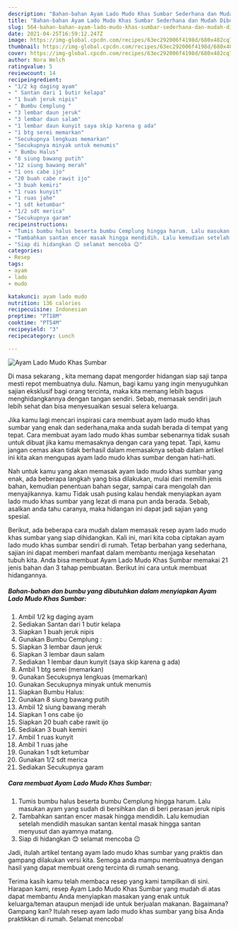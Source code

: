 ```yaml
---
description: "Bahan-bahan Ayam Lado Mudo Khas Sumbar Sederhana dan Mudah Dibuat"
title: "Bahan-bahan Ayam Lado Mudo Khas Sumbar Sederhana dan Mudah Dibuat"
slug: 564-bahan-bahan-ayam-lado-mudo-khas-sumbar-sederhana-dan-mudah-dibuat
date: 2021-04-25T16:59:12.247Z
image: https://img-global.cpcdn.com/recipes/63ec292006f4198d/680x482cq70/ayam-lado-mudo-khas-sumbar-foto-resep-utama.jpg
thumbnail: https://img-global.cpcdn.com/recipes/63ec292006f4198d/680x482cq70/ayam-lado-mudo-khas-sumbar-foto-resep-utama.jpg
cover: https://img-global.cpcdn.com/recipes/63ec292006f4198d/680x482cq70/ayam-lado-mudo-khas-sumbar-foto-resep-utama.jpg
author: Nora Welch
ratingvalue: 5
reviewcount: 14
recipeingredient:
- "1/2 kg daging ayam"
- " Santan dari 1 butir kelapa"
- "1 buah jeruk nipis"
- " Bumbu Cemplung "
- "3 lembar daun jeruk"
- "3 lembar daun salam"
- "1 lembar daun kunyit saya skip karena g ada"
- "1 btg serei memarkan"
- "Secukupnya lengkuas memarkan"
- "Secukupnya minyak untuk menumis"
- " Bumbu Halus"
- "8 siung bawang putih"
- "12 siung bawang merah"
- "1 ons cabe ijo"
- "20 buah cabe rawit ijo"
- "3 buah kemiri"
- "1 ruas kunyit"
- "1 ruas jahe"
- "1 sdt ketumbar"
- "1/2 sdt merica"
- "Secukupnya garam"
recipeinstructions:
- "Tumis bumbu halus beserta bumbu Cemplung hingga harum. Lalu masukan ayam yang sudah di bersihkan dan di beri perasan jeruk nipis"
- "Tambahkan santan encer masak hingga mendidih. Lalu kemudian setelah mendidih masukan santan kental masak hingga santan menyusut dan ayamnya matang."
- "Siap di hidangkan 😊 selamat mencoba 😉"
categories:
- Resep
tags:
- ayam
- lado
- mudo

katakunci: ayam lado mudo 
nutrition: 136 calories
recipecuisine: Indonesian
preptime: "PT18M"
cooktime: "PT54M"
recipeyield: "3"
recipecategory: Lunch

---
```



![Ayam Lado Mudo Khas Sumbar](https://img-global.cpcdn.com/recipes/63ec292006f4198d/680x482cq70/ayam-lado-mudo-khas-sumbar-foto-resep-utama.jpg)

Di masa  sekarang , kita memang dapat mengorder hidangan siap saji tanpa mesti repot membuatnya dulu. Namun, bagi kamu yang ingin menyuguhkan sajian eksklusif bagi orang tercinta, maka kita memang lebih bagus menghidangkannya dengan tangan sendiri. Sebab, memasak sendiri jauh lebih sehat dan bisa menyesuaikan sesuai selera keluarga.

Jika kamu lagi mencari inspirasi cara membuat ayam lado mudo khas sumbar yang enak dan sederhana,maka anda sudah berada di tempat yang tepat. Cara membuat ayam lado mudo khas sumbar  sebenarnya tidak susah untuk dibuat jika kamu memasaknya dengan cara yang tepat. Tapi, kamu jangan cemas akan tidak berhasil dalam memasaknya 
sebab dalam artikel ini kita akan mengupas ayam lado mudo khas sumbar dengan hati-hati.  



Nah untuk kamu yang akan memasak ayam lado mudo khas sumbar yang enak, ada beberapa langkah yang bisa dilakukan, mulai dari memilih jenis bahan, kemudian penentuan bahan segar, sampai cara mengolah dan menyajikannya. kamu Tidak usah pusing kalau hendak menyiapkan ayam lado mudo khas sumbar yang lezat di mana pun anda berada. Sebab, asalkan anda  tahu caranya, maka hidangan ini dapat jadi sajian yang spesial.

Berikut, ada beberapa cara mudah dalam memasak resep ayam lado mudo khas sumbar yang siap dihidangkan. Kali ini, mari kita coba ciptakan ayam lado mudo khas sumbar sendiri di rumah. Tetap berbahan yang sederhana, sajian ini dapat memberi manfaat dalam membantu menjaga kesehatan tubuh kita. Anda bisa membuat Ayam Lado Mudo Khas Sumbar memakai 21 jenis bahan dan 3 tahap pembuatan. Berikut ini cara untuk membuat hidangannya.

<!--inarticleads1-->

##### Bahan-bahan dan bumbu yang dibutuhkan dalam menyiapkan Ayam Lado Mudo Khas Sumbar:

1. Ambil 1/2 kg daging ayam
1. Sediakan  Santan dari 1 butir kelapa
1. Siapkan 1 buah jeruk nipis
1. Gunakan  Bumbu Cemplung :
1. Siapkan 3 lembar daun jeruk
1. Siapkan 3 lembar daun salam
1. Sediakan 1 lembar daun kunyit (saya skip karena g ada)
1. Ambil 1 btg serei (memarkan)
1. Gunakan Secukupnya lengkuas (memarkan)
1. Gunakan Secukupnya minyak untuk menumis
1. Siapkan  Bumbu Halus:
1. Gunakan 8 siung bawang putih
1. Ambil 12 siung bawang merah
1. Siapkan 1 ons cabe ijo
1. Siapkan 20 buah cabe rawit ijo
1. Sediakan 3 buah kemiri
1. Ambil 1 ruas kunyit
1. Ambil 1 ruas jahe
1. Gunakan 1 sdt ketumbar
1. Gunakan 1/2 sdt merica
1. Sediakan Secukupnya garam




<!--inarticleads2-->

##### Cara membuat Ayam Lado Mudo Khas Sumbar:

1. Tumis bumbu halus beserta bumbu Cemplung hingga harum. Lalu masukan ayam yang sudah di bersihkan dan di beri perasan jeruk nipis
1. Tambahkan santan encer masak hingga mendidih. Lalu kemudian setelah mendidih masukan santan kental masak hingga santan menyusut dan ayamnya matang.
1. Siap di hidangkan 😊 selamat mencoba 😉




Jadi, itulah artikel tentang  ayam lado mudo khas sumbar  yang praktis dan gampang dilakukan versi kita. Semoga anda mampu membuatnya dengan hasil yang dapat membuat oreng tercinta di rumah senang. 

Terima kasih kamu telah membaca resep yang kami tampilkan di sini. Harapan kami, resep  Ayam Lado Mudo Khas Sumbar yang mudah di atas dapat membantu Anda menyiapkan masakan yang enak untuk keluarga/teman ataupun menjadi ide untuk berjualan makanan. Bagaimana? Gampang kan? Itulah resep ayam lado mudo khas sumbar yang bisa Anda praktikkan di rumah. Selamat mencoba!

